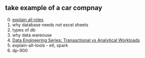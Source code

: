 ## take example of a car compnay 
0. [explain all roles](https://github.com/git-of-aj/dp-203/blob/main/02-Introduction%5B1%5D.pdf)
1. why database needs not excel sheets
2. types of db
3. why data wareouse
4. [Data Engineering Series: Transactional vs Analytical Workloads](https://medium.com/@guxie/data-engineering-transactional-vs-analytical-workloads-ab1a03832b2c)
5. explain-all-tools - etl, spark
6. dp-900 
